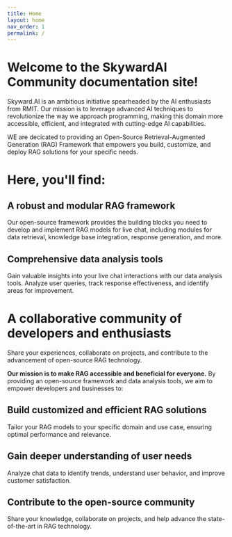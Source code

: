 ```yaml
---
title: Home
layout: home
nav_order: 1
permalink: /
---
```


# Welcome to the SkywardAI Community documentation site!

Skyward.AI is an ambitious initiative spearheaded by the AI enthusiasts from RMIT. Our mission is to leverage advanced AI techniques to revolutionize the way we approach programming, making this domain more accessible, efficient, and integrated with cutting-edge AI capabilities.


WE are decicated to providing an Open-Source Retrieval-Augmented Generation (RAG) Framework that empowers you build, customize, and deploy RAG solutions for your specific needs.


# Here, you'll find:

## A robust and modular RAG framework

Our open-source framework provides the building blocks you need to develop and implement RAG models for live chat, including modules for data retrieval, knowledge base integration, response generation, and more.


## Comprehensive data analysis tools

Gain valuable insights into your live chat interactions with our data analysis tools. Analyze user queries, track response effectiveness, and identify areas for improvement.

# A collaborative community of developers and enthusiasts

Share your experiences, collaborate on projects, and contribute to the advancement of open-source RAG technology.


**Our mission is to make RAG accessible and beneficial for everyone.** By providing an open-source framework and data analysis tools, we aim to empower developers and businesses to:


## Build customized and efficient RAG solutions

Tailor your RAG models to your specific domain and use case, ensuring optimal performance and relevance.

## Gain deeper understanding of user needs

Analyze chat data to identify trends, understand user behavior, and improve customer satisfaction.

## Contribute to the open-source community

Share your knowledge, collaborate on projects, and help advance the state-of-the-art in RAG technology.

